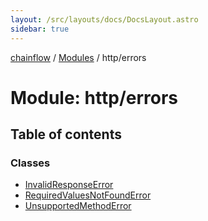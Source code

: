 ```yaml
---
layout: /src/layouts/docs/DocsLayout.astro
sidebar: true
---
```


[chainflow](../README) / [Modules](../modules) / http/errors

# Module: http/errors

## Table of contents

### Classes

- [InvalidResponseError](../classes/http_errors.InvalidResponseError)
- [RequiredValuesNotFoundError](../classes/http_errors.RequiredValuesNotFoundError)
- [UnsupportedMethodError](../classes/http_errors.UnsupportedMethodError)

